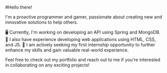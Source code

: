 #Hello there!

I'm a proactive programmer and gamer, passionate about creating new and innovative solutions to help others.

🖥️ Currently, I'm working on developing an API using Spring and MongoDB.
🧠 I also have experience developing web applications using HTML, CSS, and JS.
📖 I am actively seeking my first internship opportunity to further enhance my skills and gain valuable real-world experience.

Feel free to check out my portfolio and reach out to me if you're interested in collaborating on any exciting projects!
